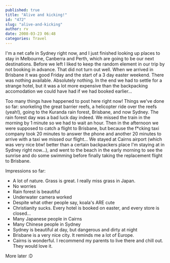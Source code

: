 ```yaml
---
published: true
title: "Alive and kicking!"
id: "472"
slug: "alive-and-kicking"
author: rv
date: 2008-03-23 06:48
categories: Travel
---
```

I'm a net cafe in Sydney right now, and I just finished looking up places to stay in Melbourne, Canberra and Perth, which are going to be our next destinations. Before we left I liked to keep the random element in our trip by not booking in advance. That did not turn out well. When we arrived in Brisbane it was good Friday and the start of a 3 day easter weekend. There was nothing available. Absolutely nothing. In the end we had to settle for a strange hotel, but it was a lot more expensive than the backpacking accomodation we could have had if we had booked earlier...

Too many things have happened to post here right now! Things we've done so far: snorkeling the great barrier reefs, a helicopter ride over the reefs (yeah!), going to the Kuranda rain forest, Brisbane, and now Sydney. The rain forest day was a bad luck day indeed. We missed the train in the morning by 1 minute so we had to wait an hour. Then in the afternoon we were supposed to catch a flight to Brisbane, but because the f*cking taxi company took 20 minutes to answer the phone and another 20 minutes to arrive with a taxi we missed our flight... We stayed at Cairns airport (which was very nice btw! better than a certain backpackers place I'm staying at in Sydney right now...), and went to the beach in the early morning to see the sunrise and do some swimming before finally taking the replacement flight to Brisbane.

Impressions so far:
<ul>
	<li>
<div>A lot of nature. Grass is great. I really miss grass in Japan.</div>
</li>
	<li>
<div>No worries</div>
</li>
	<li>
<div>Rain forest is beautiful</div>
</li>
	<li>
<div>Underwater camera worked</div>
</li>
	<li>
<div>Despite what other people say, koala's ARE cute</div>
</li>
	<li>
<div>Christianity sucks. Every hotel is booked on easter, and every store is closed...</div>
</li>
	<li>
<div>Many Japanese people in Cairns</div>
</li>
	<li>
<div>Many Chinese people in Sydney</div>
</li>
	<li>
<div>Sydney is beautiful at day, but dangerous and dirty at night</div>
</li>
	<li>
<div>Brisbane is a very nice city. It reminds me a lot of Europe.</div>
</li>
	<li>
<div>Cairns is wonderful. I recommend my parents to live there and chill out. They would love it.</div>
</li>
</ul>
More later :D